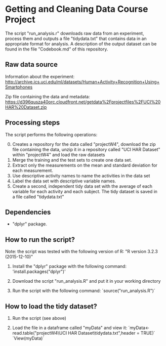 # Getting and Cleaning Data Course Project
The script "run_analysis.r" downloads raw data from an experiment, process them and outputs a file "tidydata.txt" that contains data in an appropriate format for analysis.
A description of the output dataset can be found in the file "Codebook.md" of this repository.

## Raw data source
Information about the experiment:
http://archive.ics.uci.edu/ml/datasets/Human+Activity+Recognition+Using+Smartphones

Zip file containing the data and metadata:
https://d396qusza40orc.cloudfront.net/getdata%2Fprojectfiles%2FUCI%20HAR%20Dataset.zip

## Processing steps
The script performs the following operations:

0. Creates a repository for the data called "projectW4", download the zip file containing the data, unzip it in a repository called "UCI HAR Dataset" within "projectW4" and load the raw datasets
1. Merge the training and the test sets to create one data set.
2. Extract only the measurements on the mean and standard deviation for each measurement.
3. Use descriptive activity names to name the activities in the data set
4. Label the data set with descriptive variable names.
5. Create a second, independent tidy data set with the average of each variable for each activity and each subject. The tidy dataset is saved in a file called "tidydata.txt"

## Dependencies
- "dplyr" package.

## How to run the script?
Note: the script was tested with the following version of R: "R version 3.2.3 (2015-12-10)"

1. Install the "dplyr" package with the following command:
'install.packages("dplyr")'

2. Download the script "run_analysis.R" and put it in your working directory

3. Run the script with the following command:
´source("run_analysis.R")´

## How to load the tidy dataset?
1. Run the script (see above)

2. Load the file in a dataframe called "myData" and view it:
´myData<- read.table("projectW4\\UCI HAR Dataset\\tidydata.txt",header = TRUE)´
´View(myData)´